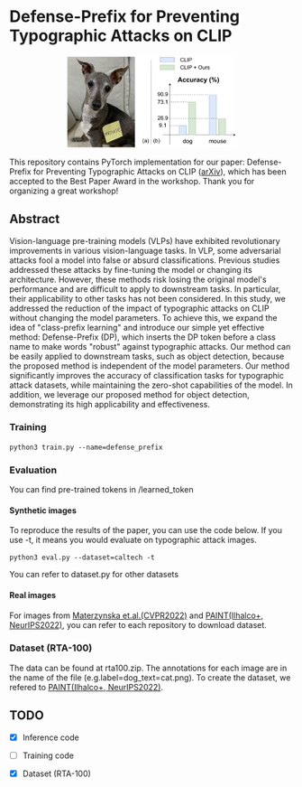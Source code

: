 # Defense-Prefix for Preventing Typographic Attacks on CLIP
<p align="center">
  <img src="figure/abst.png" width=60%>
</p>

This repository contains PyTorch implementation for our paper: Defense-Prefix for Preventing Typographic Attacks on CLIP ([arXiv](https://arxiv.org/abs/2304.04512)), which has been accepted to the Best Paper Award in the workshop. Thank you for organizing a great workshop!

## Abstract
Vision-language pre-training models (VLPs) have exhibited revolutionary improvements in various vision-language tasks. In VLP, some adversarial attacks fool a model into false or absurd classifications. Previous studies addressed these attacks by fine-tuning the model or changing its architecture. However, these methods risk losing the original model's performance and are difficult to apply to downstream tasks. In particular, their applicability to other tasks has not been considered. In this study, we addressed the reduction of the impact of typographic attacks on CLIP without changing the model parameters. To achieve this, we expand the idea of "class-prefix learning" and introduce our simple yet effective method: Defense-Prefix (DP), which inserts the DP token before a class name to make words "robust" against typographic attacks. Our method can be easily applied to downstream tasks, such as object detection, because the proposed method is independent of the model parameters. Our method significantly improves the accuracy of classification tasks for typographic attack datasets, while maintaining the zero-shot capabilities of the model. In addition, we leverage our proposed method for object detection, demonstrating its high applicability and effectiveness.


### Training
```
python3 train.py --name=defense_prefix
```


### Evaluation
You can find pre-trained tokens in /learned_token
#### Synthetic images
To reproduce the results of the paper, you can use the code below. If you use -t, it means you would evaluate on typographic attack images.
```
python3 eval.py --dataset=caltech -t
```
You can refer to dataset.py for other datasets
#### Real images
For images from [Materzynska et.al.(CVPR2022)](https://github.com/joaanna/disentangling_spelling_in_clip) and [PAINT(Ilhalco+, NeurIPS2022)](https://github.com/mlfoundations/patching), you can refer to each repository to download dataset.


### Dataset (RTA-100)
The data can be found at rta100.zip. The annotations for each image are in the name of the file (e.g.label=dog_text=cat.png). To create the dataset, we refered to [PAINT(Ilhalco+, NeurIPS2022)](https://github.com/mlfoundations/patching).

## TODO
- [x] Inference code
- [ ] Training code
- [x] Dataset (RTA-100)

